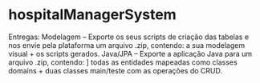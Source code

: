 # hospitalManagerSystem
Entregas:
  Modelagem – Exporte os seus scripts de criação das tabelas e nos envie pela plataforma um arquivo .zip, contendo: 
    a sua modelagem visual + os scripts gerados.
  Java/JPA – Exporte a aplicação Java para um arquivo .zip, contendo: ]
    todas as entidades mapeadas como classes domains + duas classes main/teste com as operações do CRUD.
